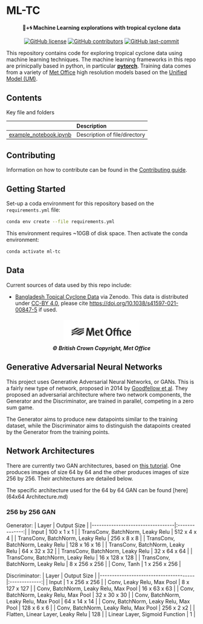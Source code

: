 

# ML-TC



<h4 align="center">
🤖+🌀 Machine Learning explorations with tropical cyclone data
</h4>

<p align="center">
  <a href="https://github.com/MetOffice/ML-TC/LICENSE">
      <img src="https://img.shields.io/github/license/MetOffice/ML-TC.svg?style=flat-square"
          alt="GitHub license" /></a>

  <a href="https://GitHub.com/MetOffice/ML-TC/graphs/contributors/">
       <img src="https://img.shields.io/github/contributors/MetOffice/ML-TC.svg?style=flat-square"
            alt="GitHub contributors" /></a>
  <a href="">
      <img src="https://img.shields.io/github/last-commit/MetOffice/ML-TC?style=flat-square"
          alt="GitHub last-commit" /></a>
</p>

This repository contains code for exploring tropical cyclone data using machine learning techniques.  The machine learning frameworks in this repo are prinicpally based in python, in particular **[pytorch](https://pytorch.org/)**.  Training data comes from a variety of [Met Office](https://www.metoffice.gov.uk/) high resolution models based on the [Unified Model (UM)](https://www.metoffice.gov.uk/research/approach/modelling-systems/unified-model/index).

## Contents
Key file and folders

|   |Description |
|--:|:---|
| [example_notebook.ipynb](dir/example_notebook.ipynb)  |Description of file/directory   |

## Contributing
Information on how to contribute can be found in the [Contributing guide](CONTRIBUTING.md).

## Getting Started

Set-up a coda environment for this repository based on the `requirements.yml` file:

```bash
conda env create --file requirements.yml
```

This environment requires ~10GB of disk space.  Then activate the conda environment:

```bash
conda activate ml-tc
```

## Data

Current sources of data used by this repo include:

* [Bangladesh Topical Cyclone Data](https://doi.org/10.5281/zenodo.3600201.) via Zenodo. This data is distributed under [CC-BY 4.0](https://creativecommons.org/licenses/by/4.0/), please cite https://doi.org/10.1038/s41597-021-00847-5 if used.

<h5 align="center">
<img src="etc/MO_MASTER_black_mono_for_light_backg_RBG.png" width="200" alt="Met Office"> <br>
&copy; British Crown Copyright, Met Office
</h5>

## Generative Adversarial Neural Networks
This project uses Generative Adversarial Neural Networks, or GANs. This is a fairly new type of network, proposed in 2014 by [Goodfellow et al](https://arxiv.org/abs/1406.2661). They proposed an adversarial architecture where two network components, the Generator and the Discriminator, are trained in parallel, competing in a zero sum game.

The Generator aims to produce new datapoints similar to the training dataset, while the Discriminator aims to distinguish the datapoints created by the Generator from the training points.

## Network Architectures

There are currently two GAN architectures, based on [this tutorial](https://pytorch.org/tutorials/beginner/dcgan_faces_tutorial.html). One produces images of size 64 by 64 and the other produces images of size 256 by 256. Their architectures are detailed below.

The specific architecture used for the 64 by 64 GAN can be found [here](64x64 Architecture.md)
### 256 by 256 GAN
Generator:
| Layer                            |   Output Size  |
|----------------------------------|:--------------:|
| Input                            |   100 x 1 x 1  |
| TransConv, BatchNorm, Leaky Relu |   512 x 4 x 4  |
| TransConv, BatchNorm, Leaky Relu |   256 x 8 x 8  |
| TransConv, BatchNorm, Leaky Relu |  128 x 16 x 16 |
| TransConv, BatchNorm, Leaky Relu |  64 x 32 x 32  |
| TransConv, BatchNorm, Leaky Relu |  32 x 64 x 64  |
| TransConv, BatchNorm, Leaky Relu | 16 x 128 x 128 |
| TransConv, BatchNorm, Leaky Relu |  8 x 256 x 256 |
| Conv, Tanh                       |  1 x 256 x 256 |

Discriminator:
| Layer                                 |  Output Size  |
|---------------------------------------|:-------------:|
| Input                                 | 1 x 256 x 256 |
| Conv, Leaky Relu, Max Pool            | 8 x 127 x 127 |
| Conv, BatchNorm, Leaky Relu, Max Pool |  16 x 63 x 63 |
| Conv, BatchNorm, Leaky Relu, Max Pool |  32 x 30 x 30 |
| Conv, BatchNorm, Leaky Relu, Max Pool |  64 x 14 x 14 |
| Conv, BatchNorm, Leaky Relu, Max Pool |  128 x 6 x 6  |
| Conv, BatchNorm, Leaky Relu, Max Pool |   256 x 2 x2  |
| Flatten, Linear Layer, Leaky Relu     |      128      |
| Linear Layer, Sigmoid Function        |       1       |
